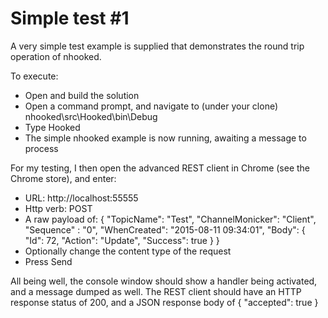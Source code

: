 # Simple test #1
A very simple test example is supplied that demonstrates the round trip operation of nhooked.

To execute:
* Open and build the solution
* Open a command prompt, and navigate to (under your clone) nhooked\src\Hooked\bin\Debug
* Type Hooked <ENTER>
* The simple nhooked example is now running, awaiting a message to process

For my testing, I then open the advanced REST client in Chrome (see the Chrome store), and enter:
* URL: http://localhost:55555
* Http verb: POST
* A raw payload of:
{ 
 "TopicName": "Test",
 "ChannelMonicker": "Client",
 "Sequence" : "0",
 "WhenCreated": "2015-08-11 09:34:01",
 "Body": { 
     "Id": 72,
     "Action": "Update",
     "Success": true
  }
}
* Optionally change the content type of the request
* Press Send

All being well, the console window should show a handler being activated, and a message dumped as well. The REST client should have an HTTP response status of 200, 
and a JSON response body of { "accepted": true }